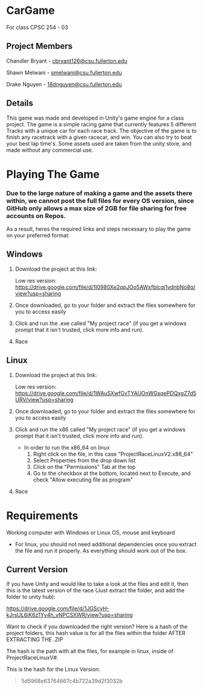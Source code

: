 # CarGame
For class CPSC 254 - 03

## Project Members
Chandler Bryant - cbryant126@csu.fullerton.edu

Shawn Melwani - smelwani@csu.fullerton.edu

Drake Nguyen - 18dnguyen@csu.fullerton.edu

## Details
This game was made and developed in Unity's game engine for a class project. The game is a simple racing game that currently features 5 different Tracks with a unique car for each race track.
The objective of the game is to finish any racetrack with a given racecar, and win. You can also try to beat your best lap time's.
Some assets used are taken from the unity store, and made without any commercial use.

# Playing The Game
### Due to the large nature of making a game and the assets there within, we cannot post the full files for every OS version, since GitHub only allows a max size of 2GB for file sharing for free accounts on Repos.
As a result, heres the required links and steps necessary to play the game on your preferred format:
## Windows
1. Download the project at this link:  

     Low res version: https://drive.google.com/file/d/1I0980Xe2qpJOo5AWxfblcqj1vdnbNo8q/view?usp=sharing
     

2. Once downloaded, go to your folder and extract the files somewhere for you to access easily
3. Click and run the .exe called "My project race" (if you get a windows prompt that it isn't trusted, click more info and run).
4. Race

## Linux
1. Download the project at this link:  

      Low res version: https://drive.google.com/file/d/1WAuSXwfGvTYAUOnWGsqePDQxgZ7d5URV/view?usp=sharing
     

2. Once downloaded, go to your folder and extract the files somewhere for you to access easily
3. Click and run the x86 called "My project race" (if you get a windows prompt that it isn't trusted, click more info and run).
   - In order to run the x86_64 on linux
     1. Right click on the file, in this case "ProjectRaceLinuxV2.x86_64"
     2. Select Properties from the drop down list
     3. Click on the "Permissions" Tab at the top
     4. Go to the checkbox at the bottom, located next to Execute, and check "Allow executing file as program"
 4. Race


# Requirements
Working computer with Windows or Linux OS, mouse and keyboard
 - For linux, you should not need additional dependencies once you extract the file and run it properly. As everything should work out of the box.
 
## Current Version
If you have Unity and would like to take a look at the files and edit it, then this is the latest version of the race (Just extract the folder, and add the folder to unity hub):

https://drive.google.com/file/d/1JGScyH-kJrsUL6iK6z1Yy4h_yNPCSXWR/view?usp=sharing


Want to check if you downloaded the right version?
Here is a hash of the project folders, this hash value is for all the files within the folder AFTER EXTRACTING THE .ZIP

The hash is the path with all the files, for example in linux, inside of ProjectRaceLinuxV#.

This is the hash for the Linux Version:
 > 5d5968e63764667c4b722a39d2f3032b 
